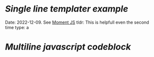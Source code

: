 # *Single line templater example*
Date: 2022-12-09. See [Moment JS](https://momentjs.com/)
tldr: This is helpfull even the second time
type: a

# *Multiline javascript codeblock*
 


